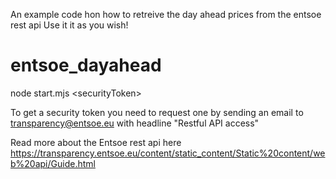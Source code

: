 An example code hon how to retreive the day ahead prices from the entsoe rest api
Use it it as you wish!

# entsoe_dayahead

node start.mjs \<securityToken\>

To get a security token you need to request one by
sending an email to transparency@entsoe.eu with headline "Restful API access"

Read more about the Entsoe rest api here
https://transparency.entsoe.eu/content/static_content/Static%20content/web%20api/Guide.html
